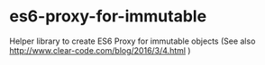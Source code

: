 # es6-proxy-for-immutable
Helper library to create ES6 Proxy for immutable objects (See also http://www.clear-code.com/blog/2016/3/4.html )
